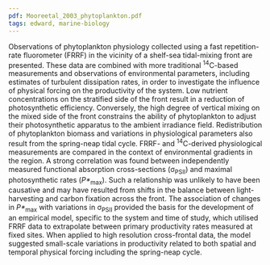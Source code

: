 ```yaml
---
pdf: Mooreetal_2003_phytoplankton.pdf
tags: edward, marine-biology
---
```

Observations of phytoplankton physiology collected using a fast repetition-rate fluorometer (FRRF) in the vicinity of a shelf-sea tidal-mixing front are presented. These data are combined with more traditional <sup>14</sup>C-based measurements and observations of environmental parameters, including estimates of turbulent dissipation rates, in order to investigate the influence of physical forcing on the productivity of the system. Low nutrient concentrations on the stratified side of the front result in a reduction of photosynthetic efficiency. Conversely, the high degree of vertical mixing on the mixed side of the front constrains the ability of phytoplankton to adjust their photosynthetic apparatus to the ambient irradiance field. Redistribution of phytoplankton biomass and variations in physiological parameters also result from the spring-neap tidal cycle. FRRF- and <sup>14</sup>C-derived physiological measurements are compared in the context of environmental gradients in the region. A strong correlation was found between independently measured functional absorption cross-sections (&#963;<sub>PSII</sub>) and maximal photosynthetic rates (*P&#42;*<sub>max</sub>). Such a relationship was unlikely to have been causative and may have resulted from shifts in the balance between light-harvesting and carbon fixation across the front. The association of changes in *P&#42;*<sub>max</sub> with variations in &#963;<sub>PSII</sub> provided the basis for the development of an empirical model, specific to the system and time of study, which utilised FRRF data to extrapolate between primary productivity rates measured at fixed sites. When applied to high resolution cross-frontal data, the model suggested small-scale variations in productivity related to both spatial and temporal physical forcing including the spring-neap cycle.
